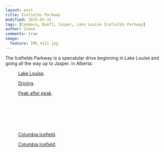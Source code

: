 ```yaml
---
layout: post
title: Icefields Parkway
modified: 2015-03-31
tags: [Canmore, Banff, Jasper, Lake Louise Icefields Parkway]
author: Simon
comments: true
image:
  feature: IMG_4121.jpg
---
```


The Icefields Parkway is a specatular drive beginning in Lake Louise and going all the way up to Jasper. in Alberta.


<figure>
	<a href="../images/IMG_4128.jpg"><img src="../images/IMG_4128.jpg" alt=""></a>
	<figcaption><a href="../images/IMG_4128.jpg" title="Lake Louise">Lake Louise</a>.</figcaption>
</figure>

<figure>
	<a href="../images/IMG_4144.jpg"><img src="../images/IMG_4144.jpg" alt=""></a>
	<figcaption><a href="../images/IMG_4144.jpg" title="Driving">Driving</a>.</figcaption>
</figure>

<figure>
	<a href="../images/IMG_4194.jpg"><img src="../images/IMG_4194.jpg" alt=""></a>
	<figcaption><a href="../images/IMG_4194.jpg" title="Peak after peak">Peak after peak</a>.</figcaption>
</figure>

<figure>
	<a href="../images/IMG_4208.jpg"><img src="../images/IMG_4208.jpg" alt=""></a>
</figure>

<figure>
	<a href="../images/IMG_4224.jpg"><img src="../images/IMG_4224.jpg" alt=""></a>
</figure>

<figure>
	<a href="../images/IMG_4261.jpg"><img src="../images/IMG_4261.jpg" alt=""></a>
</figure>

<figure>
	<a href="../images/IMG_4271.jpg"><img src="../images/IMG_4271.jpg" alt=""></a>
</figure>

<figure>
	<a href="../images/IMG_4278.jpg"><img src="../images/IMG_4278.jpg" alt=""></a>
</figure>

<figure>
	<a href="../images/IMG_4281.jpg"><img src="../images/IMG_4281.jpg" alt=""></a>
</figure>

<figure>
	<a href="../images/IMG_4302.jpg"><img src="../images/IMG_4302.jpg" alt=""></a>
</figure>

<figure>
	<a href="../images/IMG_4310.jpg"><img src="../images/IMG_4310.jpg" alt=""></a>
	<figcaption><a href="../images/IMG_4310.jpg" title="Peak after peak">Columbia Icefield</a>.</figcaption>
</figure>

<figure>
	<a href="../images/IMG_4344.jpg"><img src="../images/IMG_4344.jpg" alt=""></a>
	<figcaption><a href="../images/IMG_4344.jpg" title="Peak after peak">Columbia Icefield</a>.</figcaption>
</figure>